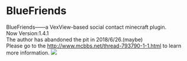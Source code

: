 # BlueFriends
BlueFriends——a VexView-based social contact minecraft plugin.<br>
Now Version:1.4.1<br>
The author has abandoned the pit in 2018/6/26.(maybe)<br>
Please go to the http://www.mcbbs.net/thread-793790-1-1.html to learn more information.
![](https://github.com/bluesadi/BlueFriends/blob/master/image/BlueFriends.png?raw=true)
